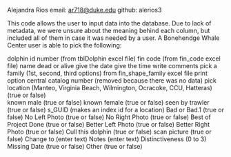 Alejandra Rios 
email: ar718@duke.edu github: alerios3

This code allows the user to input data into the database.
Due to lack of metadata, we were unsure about the meaning behind each column, but included all of them in case it was needed by a user. 
A Bonehendge Whale Center user is able to pick the following: 

dolphin id number (from tblDolphin excel file)
fin code (from fin_code excel file)
name
dead or alive
give the date
give the time
write comments
pick a family (1st, second, third options) from fin_shape_family excel file
print option 
central catalog number (removed because there was no data) 
pick location (Manteo, Virginia Beach, Wilmington, Ocracoke, CCU, Hatteras) (true or false)  
known male (true or false)
known female (true or false)
seen by trawler (true or false)
s_GUID (makes an index id for a location) 
Bad or Bad.1 (true or false)
No Left Photo (true or false)
No Right Photo (true or false)
Best of Project Done (true or false)
Better Left Photo (true or false)
Better Right Photo (true or false)
Cull this dolphin (true or false)
scan picture (true or false)
Change to (enter text)
Notes (enter text)
Distinctiveness (0 to 3)
Missing Date (true or false)
Other (true or false)
